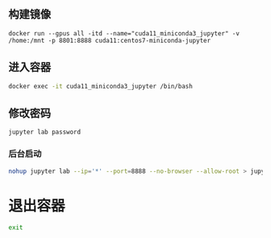 ## 构建镜像
```
docker run --gpus all -itd --name="cuda11_miniconda3_jupyter" -v /home:/mnt -p 8801:8888 cuda11:centos7-miniconda-jupyter
```

## 进入容器

```bash
docker exec -it cuda11_miniconda3_jupyter /bin/bash
```

## 修改密码
```
jupyter lab password
```

### 后台启动

```bash
nohup jupyter lab --ip='*' --port=8888 --no-browser --allow-root > jupyterLab.log 2>&1 &
```

# 退出容器

```bash
exit
```